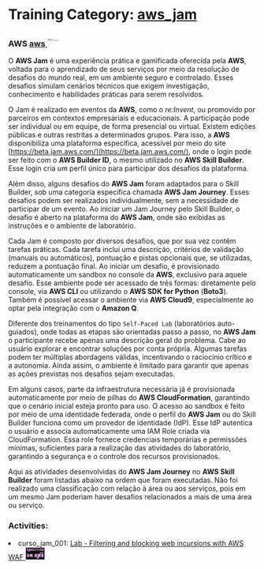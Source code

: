 # Training Category: <a href="./aws_jam">aws_jam</a>

### AWS <a href="../">aws   <img src="https://github.com/PedroHeeger/main/blob/main/0-aux/logos/plataforma/aws_skill_builder.png" alt="aws_skill_builder" width="auto" height="25"></a>

O **AWS Jam** é uma experiência prática e gamificada oferecida pela **AWS**, voltada para o aprendizado de seus serviços por meio da resolução de desafios do mundo real, em um ambiente seguro e controlado. Esses desafios simulam cenários técnicos que exigem investigação, conhecimento e habilidades práticas para serem resolvidos.

O Jam é realizado em eventos da **AWS**, como o *re:Invent*, ou promovido por parceiros em contextos empresariais e educacionais. A participação pode ser individual ou em equipe, de forma presencial ou virtual. Existem edições públicas e outras restritas a determinados grupos. Para isso, a **AWS** disponibiliza uma plataforma específica, acessível por meio do site [https://beta.jam.aws.com/](https://beta.jam.aws.com/), onde o login pode ser feito com o **AWS Builder ID**, o mesmo utilizado no **AWS Skill Builder**. Esse login cria um perfil único para participar dos desafios da plataforma.

Além disso, alguns desafios do **AWS Jam** foram adaptados para o Skill Builder, sob uma categoria específica chamada **AWS Jam Journey**. Esses desafios podem ser realizados individualmente, sem a necessidade de participar de um evento. Ao iniciar um Jam Journey pelo Skill Builder, o desafio é aberto na plataforma do **AWS Jam**, onde são exibidas as instruções e o ambiente de laboratório.

Cada Jam é composto por diversos desafios, que por sua vez contêm tarefas práticas. Cada tarefa inclui uma descrição, critérios de validação (manuais ou automáticos), pontuação e pistas opcionais que, se utilizadas, reduzem a pontuação final. Ao iniciar um desafio, é provisionado automaticamente um sandbox no console da **AWS**, exclusivo para aquele desafio. Esse ambiente pode ser acessado de três formas: diretamente pelo console, via **AWS CLI** ou utilizando o **AWS SDK for Python** (**Boto3**). Também é possível acessar o ambiente via **AWS Cloud9**, especialmente ao optar pela integração com o **Amazon Q**.

Diferente dos treinamentos do tipo `Self-Paced Lab` (laboratórios auto-guiados), onde todas as etapas são orientadas passo a passo, no **AWS Jam** o participante recebe apenas uma descrição geral do problema. Cabe ao usuário explorar e encontrar soluções por conta própria. Algumas tarefas podem ter múltiplas abordagens válidas, incentivando o raciocínio crítico e a autonomia. Ainda assim, o ambiente é limitado para garantir que apenas as ações previstas nos desafios sejam executadas.

Em alguns casos, parte da infraestrutura necessária já é provisionada automaticamente por meio de pilhas do **AWS CloudFormation**, garantindo que o cenário inicial esteja pronto para uso. O acesso ao sandbox é feito por meio de uma identidade federada, onde o perfil do **AWS Jam** ou do Skill Builder funciona como um provedor de identidade (IdP). Esse IdP autentica o usuário e associa automaticamente uma IAM Role criada via CloudFormation. Essa role fornece credenciais temporárias e permissões mínimas, suficientes para a realização das atividades do laboratório, garantindo a segurança e o controle dos recursos provisionados.

Aqui as atividades desenvolvidas do **AWS Jam Journey** no **AWS Skill Builder** foram listadas abaixo na ordem que foram executadas. Não foi realizado uma classificação com relação à área ou aos serviços, pois em um mesmo Jam poderiam haver desafios relacionados a mais de uma área ou serviço.

### Activities:
<li>curso_jam_001: <a href="./curso_jam_001/">Lab - Filtering and blocking web incursions with AWS WAF   <img src="./curso_jam_001/0-aux/logo_course.png" alt="curso_jam_001" width="auto" height="25"></a></li>
